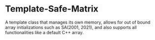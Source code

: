# Template-Safe-Matrix
A template class that manages its own memory, allows for out of bound array initializations such as SA<int>(2001, 2021), 
  and also supports all functionalities like a default C++ array.
